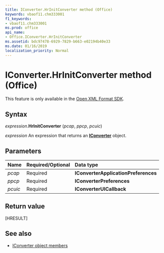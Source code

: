```yaml
---
title: IConverter.HrInitConverter method (Office)
keywords: vbaof11.chm333001
f1_keywords:
- vbaof11.chm333001
ms.prod: office
api_name:
- Office.IConverter.HrInitConverter
ms.assetid: bdc97478-6929-7829-b663-e02194b40e33
ms.date: 01/16/2019
localization_priority: Normal
---
```



# IConverter.HrInitConverter method (Office)

This feature is only available in the [Open XML Format SDK](https://docs.microsoft.com/office/open-xml/open-xml-sdk.md).


## Syntax

_expression_.**HrInitConverter** (_pcap_, _ppcp_, _pcuic_)

_expression_ An expression that returns an **[IConverter](Office.IConverter.md)** object.


## Parameters

|Name|Required/Optional|Data type|
|:---|:----------------|:--------|
| _pcap_|Required|**IConverterApplicationPreferences**|
| _ppcp_|Required|**IConverterPreferences**|
| _pcuic_|Required|**IConverterUICallback**|

## Return value

[HRESULT]


## See also

- [IConverter object members](overview/Library-Reference/iconverter-members-office.md)